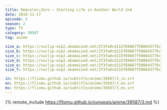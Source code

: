 ```yaml
---
title: Re&colon;Zero − Starting Life in Another World 2nd
date: 2010-11-17
episode: 3
season: 2
type: TV
category: 39587
tag: anime

size_a: https://vuclip-eip2.akamaized.net/2f3fa0cd115f69667f500643776c768c/vp63207_V20210508025937/hlsc_e2931_2.m3u8
size_b: https://vuclip-eip2.akamaized.net/2f3fa0cd115f69667f500643776c768c/vp63207_V20210508025937/hlsc_e2931_3.m3u8
size_c: https://vuclip-eip2.akamaized.net/2f3fa0cd115f69667f500643776c768c/vp63207_V20210508025937/hlsc_e2931_4.m3u8
size_d: https://vuclip-eip2.akamaized.net/2f3fa0cd115f69667f500643776c768c/vp63207_V20210508025937/hlsc_e2931_5.m3u8
size_e: https://vuclip-eip2.akamaized.net/2f3fa0cd115f69667f500643776c768c/vp63207_V20210508025937/hlsc_e2931_6.m3u8
size_f: https://vuclip-eip2.akamaized.net/2f3fa0cd115f69667f500643776c768c/vp63207_V20210508025937/hlsc_e2931_7.m3u8

in: https://flixmu.github.io/subtitle/anime/39587/3_in.srt
en: https://flixmu.github.io/subtitle/anime/39587/3_en.srt
ms: https://flixmu.github.io/subtitle/anime/39587/3_ms.srt
---
```

{% remote_include https://flixmu.github.io/synopsis/anime/39587/3.md %}
